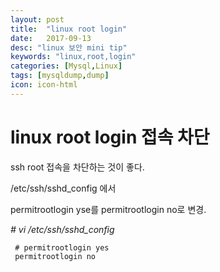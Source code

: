 ```yaml
---
layout: post
title:  "linux root login"
date:   2017-09-13
desc: "linux 보안 mini tip"
keywords: "linux,root,login"
categories: [Mysql,Linux]
tags: [mysqldump,dump]
icon: icon-html
---
```


**linux root login 접속 차단**
===============================================

ssh root 접속을 차단하는 것이 좋다.

/etc/ssh/sshd_config 에서

permitrootlogin yse를 permitrootlogin no로 변경.

*# vi /etc/ssh/sshd_config*

```
 # permitrootlogin yes 
 permitrootlogin no

```